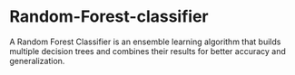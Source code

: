 # Random-Forest-classifier
A Random Forest Classifier is an ensemble learning algorithm that builds multiple decision trees and combines their results for better accuracy and generalization.
